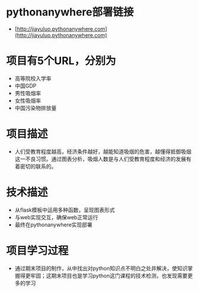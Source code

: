 # pythonanywhere部署链接
- [http://jiayuluo.pythonanywhere.com](http://jiayuluo.pythonanywhere.com)
# 项目有5个URL，分别为
- 高等院校入学率
- 中国GDP
- 男性吸烟率
- 女性吸烟率
- 中国污染物排放量
# 项目描述
- 人们受教育程度越高，经济条件越好，越能知道吸烟的危害，越懂得抵御吸烟这一不良习惯。通过图表分析，吸烟人数是与人们受教育程度和经济的发展有着密切的联系的。
# 技术描述
- 从flask模板中运用多种函数，呈现图表形式
- 与web实现交互，确保web正常运行
- 最终在pythonanywhere实现部署
# 项目学习过程
- 通过期末项目的制作，从中找出对python知识点不明白之处并解决，使知识掌握得更牢固；这期末项目也是学习python这门课程的技术检测，也发现需要更多的学习
